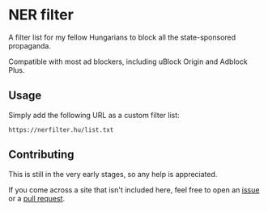# NER filter

A filter list for my fellow Hungarians to block all the state-sponsored propaganda.

Compatible with most ad blockers, including uBlock Origin and Adblock Plus.

## Usage

Simply add the following URL as a custom filter list:

```
https://nerfilter.hu/list.txt
```

## Contributing

This is still in the very early stages, so any help is appreciated.

If you come across a site that isn't included here, feel free to open an [issue](https://github.com/nerfilter/nerfilter/issues/new) or a [pull request](https://github.com/nerfilter/nerfilter/pulls).
